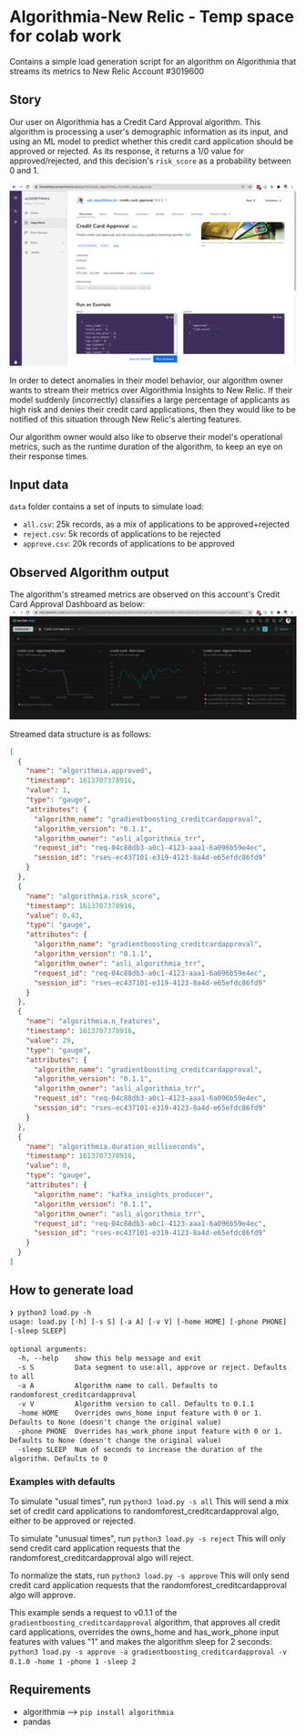 # Algorithmia-New Relic - Temp space for colab work
Contains a simple load generation script for an algorithm on Algorithmia that streams its metrics to New Relic Account #3019600

## Story
Our user on Algorithmia has a Credit Card Approval algorithm. This algorithm is processing a user's demographic information as its input, and using an ML model to predict whether this credit card application should be approved or rejected. As its response, it returns a 1/0 value for approved/rejected, and this decision's `risk_score` as a probability between 0 and 1.

![](images/algorithm.png)

In order to detect anomalies in their model behavior, our algorithm owner wants to stream their metrics over Algorithmia Insights to New Relic. If their model suddenly (incorrectly) classifies a large percentage of applicants as high risk and denies their credit card applications, then they would like to be notified of this situation through New Relic's alerting features.

Our algorithm owner would also like to observe their model's operational metrics, such as the runtime duration of the algorithm, to keep an eye on their response times. 

## Input data

`data` folder contains a set of inputs to simulate load:
- `all.csv`: 25k records, as a mix of applications to be approved+rejected
- `reject.csv`: 5k records of applications to be rejected
- `approve.csv`: 20k records of applications to be approved


## Observed Algorithm output
The algorithm's streamed metrics are observed on this account's Credit Card Approval Dashboard as below:
![](images/dashboard.png)

Streamed data structure is as follows:
```json
[
  {
    "name": "algorithmia.approved",
    "timestamp": 1613707378916,
    "value": 1,
    "type": "gauge",
    "attributes": {
      "algorithm_name": "gradientboosting_creditcardapproval",
      "algorithm_version": "0.1.1",
      "algorithm_owner": "asli_algorithmia_trr",
      "request_id": "req-04c88db3-a0c1-4123-aaa1-6a096b59e4ec",
      "session_id": "rses-ec437101-e319-4123-8a4d-e65efdc86fd9"
    }
  },
  {
    "name": "algorithmia.risk_score",
    "timestamp": 1613707378916,
    "value": 0.43,
    "type": "gauge",
    "attributes": {
      "algorithm_name": "gradientboosting_creditcardapproval",
      "algorithm_version": "0.1.1",
      "algorithm_owner": "asli_algorithmia_trr",
      "request_id": "req-04c88db3-a0c1-4123-aaa1-6a096b59e4ec",
      "session_id": "rses-ec437101-e319-4123-8a4d-e65efdc86fd9"
    }
  },
  {
    "name": "algorithmia.n_features",
    "timestamp": 1613707378916,
    "value": 29,
    "type": "gauge",
    "attributes": {
      "algorithm_name": "gradientboosting_creditcardapproval",
      "algorithm_version": "0.1.1",
      "algorithm_owner": "asli_algorithmia_trr",
      "request_id": "req-04c88db3-a0c1-4123-aaa1-6a096b59e4ec",
      "session_id": "rses-ec437101-e319-4123-8a4d-e65efdc86fd9"
    }
  },
  {
    "name": "algorithmia.duration_milliseconds",
    "timestamp": 1613707378916,
    "value": 8,
    "type": "gauge",
    "attributes": {
      "algorithm_name": "kafka_insights_producer",
      "algorithm_version": "0.1.1",
      "algorithm_owner": "asli_algorithmia_trr",
      "request_id": "req-04c88db3-a0c1-4123-aaa1-6a096b59e4ec",
      "session_id": "rses-ec437101-e319-4123-8a4d-e65efdc86fd9"
    }
  }
]
```

## How to generate load

```
❯ python3 load.py -h                                  
usage: load.py [-h] [-s S] [-a A] [-v V] [-home HOME] [-phone PHONE] [-sleep SLEEP]

optional arguments:
  -h, --help    show this help message and exit
  -s S          Data segment to use:all, approve or reject. Defaults to all
  -a A          Algorithm name to call. Defaults to randomforest_creditcardapproval
  -v V          Algorithm version to call. Defaults to 0.1.1
  -home HOME    Overrides owns_home input feature with 0 or 1. Defaults to None (doesn't change the original value)
  -phone PHONE  Overrides has_work_phone input feature with 0 or 1. Defaults to None (doesn't change the original value)
  -sleep SLEEP  Num of seconds to increase the duration of the algorithm. Defaults to 0
```

### Examples with defaults
To simulate "usual times", run `python3 load.py -s all`
This will send a mix set of credit card applications to randomforest_creditcardapproval algo, either to be approved or rejected.

To simulate "unusual times", run `python3 load.py -s reject`
This will only send credit card application requests that the randomforest_creditcardapproval algo will reject.

To normalize the stats, run `python3 load.py -s approve`
This will only send credit card application requests that the randomforest_creditcardapproval algo will approve.


This example sends a request to v0.1.1 of the `gradientboosting_creditcardapproval` algorithm, that approves all credit card applications, overrides the owns_home and has_work_phone input features with values "1" and makes the algorithm sleep for 2 seconds:
`python3 load.py -s approve -a gradientboosting_creditcardapproval -v 0.1.0 -home 1 -phone 1 -sleep 2`



## Requirements
- algorithmia --> `pip install algorithmia`
- pandas
